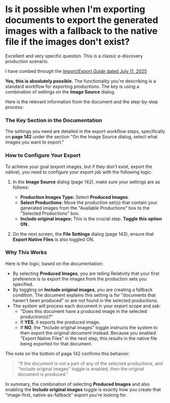 # Is it possible when I'm exporting documents to export the generated images with a fallback to the native file if the images don't exist?

Excellent and very specific question. This is a classic e-discovery production scenario.

I have combed through the [*Import/Export Guide* dated July 11, 2025](https://help.relativity.com/PDFDownloads/R1_PDF/RelativityOne%20-%20Import%20Export%20Guide.pdf)

**Yes, this is absolutely possible.** The functionality you're describing is a standard workflow for exporting productions. The key is using a combination of settings on the **Image Source** dialog.

Here is the relevant information from the document and the step-by-step process:

### The Key Section in the Documentation

The settings you need are detailed in the export workflow steps, specifically on **page 142** under the section "On the Image Source dialog, select what images you want to export."

### How to Configure Your Export

To achieve your goal (export images, but if they don't exist, export the native), you need to configure your export job with the following logic:

1.  In the **Image Source** dialog (page 142), make sure your settings are as follows:
    *   **Production Images Type:** Select **Produced Images**.
    *   **Select Productions:** Move the production set(s) that contain your generated images from the "Available Productions" box to the "Selected Productions" box.
    *   **Include original images:** This is the crucial step. **Toggle this option ON.**

2.  On the next screen, the **File Settings** dialog (page 143), ensure that **Export Native Files** is also toggled ON.

### Why This Works

Here is the logic, based on the documentation:

*   By selecting **Produced Images**, you are telling Relativity that your first preference is to export the images from the production sets you specified.
*   By toggling on **Include original images**, you are creating a fallback condition. The document explains this setting is for "documents that haven't been produced" or are not found in the selected productions.
*   The system will process each document in your export scope and ask:
    *   "Does this document have a produced image in the selected production(s)?"
    *   If **YES**, it exports the produced image.
    *   If **NO**, the "Include original images" toggle instructs the system to then export the *original document* instead. Because you enabled "Export Native Files" in the next step, this results in the native file being exported for that document.

The note on the bottom of page 142 confirms this behavior:

> "If the document is not a part of any of the selected productions, and "Include original images" toggle is enabled, then the original document is produced."

In summary, the combination of selecting **Produced Images** and also enabling the **Include original images** toggle is exactly how you create that "image-first, native-as-fallback" export you're looking for.
